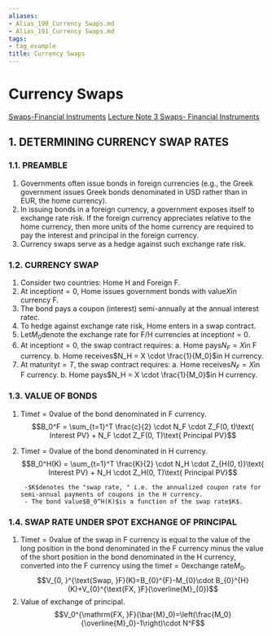```yaml
---
aliases:
- Alias_190_Currency Swaps.md
- Alias_191_Currency Swaps.md
tags:
- tag_example
title: Currency Swaps
---
```



# Currency Swaps

[Swaps-Financial Instruments](Swaps-Financial%20Instruments)
[Lecture Note 3 Swaps- Financial Instruments](Lecture%20Note%203%20Swaps-%20Financial%20Instruments.md)

## 1. DETERMINING CURRENCY SWAP RATES

### 1.1. PREAMBLE

1. Governments often issue bonds in foreign currencies (e.g.,  the Greek government issues Greek bonds denominated in USD rather than in EUR,  the home currency).
1. In issuing bonds in a foreign currency,  a government exposes itself to exchange rate risk. If the foreign currency appreciates relative to the home currency,  then more units of the home currency are required to pay the interest and principal in the foreign currency.
1. Currency swaps serve as a hedge against such exchange rate risk.

### 1.2. CURRENCY SWAP

1. Consider two countries: Home H and Foreign F.
1. At inception$t = 0$,  Home issues government bonds with value$X$in currency F.
1. The bond pays a coupon (interest) semi-annually at the annual interest rate$c$.
1. To hedge against exchange rate risk,  Home enters in a swap contract.
1. Let$M_0$denote the exchange rate for F/H currencies at inception$t = 0$.
1. At inception$t = 0$,  the swap contract requires:
		a. Home pays$N_F = X$in F currency.
		b. Home receives$N_H = X \cdot \frac{1}{M_0}$in H currency.
1. At maturity$t = T$,  the swap contract requires:
		a. Home receives$N_F = X$in F currency.
		b. Home pays$N_H = X \cdot \frac{1}{M_0}$in H currency.

### 1.3. VALUE OF BONDS

1. Time$t = 0$value of the bond denominated in F currency.$$B_0^F = \sum_{t=1}^T \frac{c}{2} \cdot N_F \cdot Z_F(0,  t)\text{ Interest PV} + N_F \cdot Z_F(0,  T)\text{ Principal PV}$$
1. Time$t = 0$value of the bond denominated in H currency.$$B_0^H(K) = \sum_{t=1}^T \frac{K}{2} \cdot N_H \cdot Z_{H(0,  t)}\text{ Interest PV} + N_H \cdot Z_H(0,  T)\text{ Principal PV}$$

		-$K$denotes the "swap rate, " i.e. the annualized coupon rate for semi-annual payments of coupons in the H currency.  
		- The bond value$B_0^H(K)$is a function of the swap rate$K$.

### 1.4. SWAP RATE UNDER SPOT EXCHANGE OF PRINCIPAL

1. Time$t = 0$value of the swap in F currency is equal to the value of the long position in the bond denominated in the F currency minus the value of the short position in the bond denominated in the H currency,  converted into the F currency using the time$t = 0$exchange rate$M_0$.$$V_{0, }^{\text{Swap,  }F}(K)=B_{0}^{F}-M_{0}\cdot B_{0}^{H}(K)+V_{0}^{\text{FX, }F}(\overline{M}_{0})$$
1. Value of exchange of principal.$$V_0^{\mathrm{FX, }F}(\bar{M}_0)=\left(\frac{M_0}{\overline{M}_0}-1\right)\cdot N^F$$